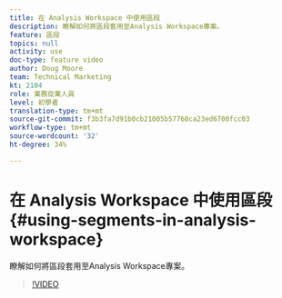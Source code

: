 ```yaml
---
title: 在 Analysis Workspace 中使用區段
description: 瞭解如何將區段套用至Analysis Workspace專案。
feature: 區段
topics: null
activity: use
doc-type: feature video
author: Doug Moore
team: Technical Marketing
kt: 2104
role: 業務從業人員
level: 初學者
translation-type: tm+mt
source-git-commit: f3b3fa7d91b0cb21005b57768ca23ed6700fcc03
workflow-type: tm+mt
source-wordcount: '32'
ht-degree: 34%

---
```



# 在 Analysis Workspace 中使用區段 {#using-segments-in-analysis-workspace}

瞭解如何將區段套用至Analysis Workspace專案。

>[!VIDEO](https://video.tv.adobe.com/v/23977/?quality=12)